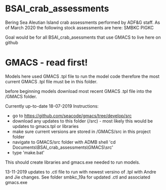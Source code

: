# BSAI_crab_assessments
Bering Sea Aleutian Island crab assessments performed by ADF&amp;G staff. 
As of March 2020 the following stock assessments are here:
SMBKC 
PIGKC


Goal would be for all BSAI_crab_asessments that use GMACS to live here on github 


# GMACS - read first!
 
Models here used GMACS .tpl file to run the model code therefore the most current GMACS .tpl file must be in this folder.

before beginning models download most recent GMACS .tpl file into the /GMACS folder. 

Currently up-to-date 18-07-2019
Instructions:
- go to https://github.com/seacode/gmacs/tree/develop/src
- download any updates to this folder (/src) - most likely this would be updates to gmacs.tpl or libraries
- make sure current versions are stored in /GMACS/src in this project folder
- navigate to GMACS/src folder with ADMB shell 'cd Documents\BSAI_crab_assessments\GMACS\src'
- type 'make.bat'

This should create libraries and gmacs.exe needed to run models.

13-11-2019
updates to .ctl file to run with newest versino of .tpl with Andre and Jie changes.  See folder smbkc_19a for updated .ctl and associated gmacs.exe
